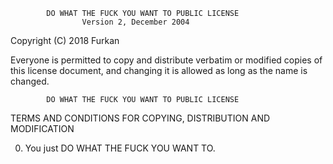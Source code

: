             DO WHAT THE FUCK YOU WANT TO PUBLIC LICENSE
                    Version 2, December 2004

 Copyright (C) 2018 Furkan

 Everyone is permitted to copy and distribute verbatim or modified
 copies of this license document, and changing it is allowed as long
 as the name is changed.

            DO WHAT THE FUCK YOU WANT TO PUBLIC LICENSE
   TERMS AND CONDITIONS FOR COPYING, DISTRIBUTION AND MODIFICATION

  0. You just DO WHAT THE FUCK YOU WANT TO.
